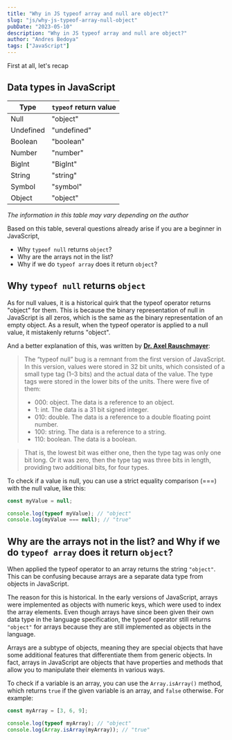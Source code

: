 ```yaml
---
title: "Why in JS typeof array and null are object?"
slug: "js/why-js-typeof-array-null-object"
pubDate: "2023-05-10"
description: "Why in JS typeof array and null are object?"
author: "Andres Bedoya"
tags: ["JavaScript"]
---
```


First at all, let's recap

## Data types in JavaScript

| Type      | `typeof` return value |
|-----------|---------------------|
| Null      | "object"            |
| Undefined | "undefined"         |
| Boolean   | "boolean"           |
| Number    | "number"            |
| BigInt    | "BigInt"            |
| String    | "string"            |
| Symbol    | "symbol"            |
| Object    | "object"            |

_The information in this table may vary depending on the author_

Based on this table, several questions already arise if you are a beginner in JavaScript, 
- Why `typeof null` returns `object`? 
- Why are the arrays not in the list? 
- Why if we do `typeof array` does it return `object`?

## Why `typeof null` returns `object`

As for null values, it is a historical quirk that the typeof operator returns "object" for them. This is because the binary representation of null in JavaScript is all zeros, which is the same as the binary representation of an empty object. As a result, when the typeof operator is applied to a null value, it mistakenly returns "object".

And a better explanation of this, was written by <a class="hover:no-underline text-blue underline" href="https://2ality.com/2013/10/typeof-null.html" target="_blank" rel="noopener noreferrer">**Dr. Axel Rauschmayer**</a>:

> The “typeof null” bug is a remnant from the first version of JavaScript. In this version, values were stored in 32 bit units, which consisted of a small type tag (1–3 bits) and the actual data of the value. The type tags were stored in the lower bits of the units. There were five of them:
> - 000: object. The data is a reference to an object.
> - 1: int. The data is a 31 bit signed integer.
> - 010: double. The data is a reference to a double floating point number.
> - 100: string. The data is a reference to a string.
> - 110: boolean. The data is a boolean.

> That is, the lowest bit was either one, then the type tag was only one bit long. Or it was zero, then the type tag was three bits in length, providing two additional bits, for four types.

To check if a value is null, you can use a strict equality comparison (===) with the null value, like this:

```js
const myValue = null;

console.log(typeof myValue); // "object"
console.log(myValue === null); // "true"
```

## Why are the arrays not in the list? and Why if we do `typeof array` does it return `object`?

When applied the typeof operator to an array returns the string `"object"`. This can be confusing because arrays are a separate data type from objects in JavaScript.

The reason for this is historical. In the early versions of JavaScript, arrays were implemented as objects with numeric keys, which were used to index the array elements. Even though arrays have since been given their own data type in the language specification, the typeof operator still returns `"object"` for arrays because they are still implemented as objects in the language.

Arrays are a subtype of objects, meaning they are special objects that have some additional features that differentiate them from generic objects. In fact, arrays in JavaScript are objects that have properties and methods that allow you to manipulate their elements in various ways.

To check if a variable is an array, you can use the `Array.isArray()` method, which returns `true` if the given variable is an array, and `false` otherwise. For example:

```js
const myArray = [3, 6, 9];

console.log(typeof myArray); // "object"
console.log(Array.isArray(myArray)); // "true"
```
